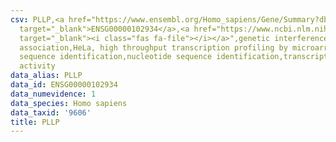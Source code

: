 ```yaml
---
csv: PLLP,<a href="https://www.ensembl.org/Homo_sapiens/Gene/Summary?db=core;g=ENSG00000102934"
  target="_blank">ENSG00000102934</a>,<a href="https://www.ncbi.nlm.nih.gov/pubmed/17216044"
  target="_blank"><i class="fas fa-file"></i></a>",genetic interference,functional
  association,HeLa, high throughput transcription profiling by microarray,nucleotide
  sequence identification,nucleotide sequence identification,transcriptional regulation,up-regulates
  activity
data_alias: PLLP
data_id: ENSG00000102934
data_numevidence: 1
data_species: Homo sapiens
data_taxid: '9606'
title: PLLP
---
```

